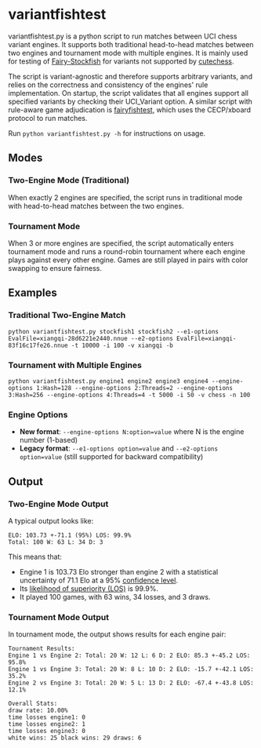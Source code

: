 # variantfishtest

variantfishtest.py is a python script to run matches between UCI chess variant engines. It supports both traditional head-to-head matches between two engines and tournament mode with multiple engines. It is mainly used for testing of [Fairy-Stockfish](https://github.com/ianfab/Fairy-Stockfish) for variants not supported by [cutechess](https://github.com/cutechess/cutechess).

The script is variant-agnostic and therefore supports arbitrary variants, and relies on the correctness and consistency of the engines' rule implementation. On startup, the script validates that all engines support all specified variants by checking their UCI_Variant option. A similar script with rule-aware game adjudication is [fairyfishtest](https://github.com/ianfab/fairyfishtest), which uses the CECP/xboard protocol to run matches.

Run `python variantfishtest.py -h` for instructions on usage.

## Modes

### Two-Engine Mode (Traditional)
When exactly 2 engines are specified, the script runs in traditional mode with head-to-head matches between the two engines.

### Tournament Mode
When 3 or more engines are specified, the script automatically enters tournament mode and runs a round-robin tournament where each engine plays against every other engine. Games are still played in pairs with color swapping to ensure fairness.

## Examples

### Traditional Two-Engine Match
```
python variantfishtest.py stockfish1 stockfish2 --e1-options EvalFile=xiangqi-28d6221e2440.nnue --e2-options EvalFile=xiangqi-83f16c17fe26.nnue -t 10000 -i 100 -v xiangqi -b
```

### Tournament with Multiple Engines
```
python variantfishtest.py engine1 engine2 engine3 engine4 --engine-options 1:Hash=128 --engine-options 2:Threads=2 --engine-options 3:Hash=256 --engine-options 4:Threads=4 -t 5000 -i 50 -v chess -n 100
```

### Engine Options
- **New format**: `--engine-options N:option=value` where N is the engine number (1-based)
- **Legacy format**: `--e1-options option=value` and `--e2-options option=value` (still supported for backward compatibility)

## Output

### Two-Engine Mode Output
A typical output looks like:
```
ELO: 103.73 +-71.1 (95%) LOS: 99.9%
Total: 100 W: 63 L: 34 D: 3
```
This means that:
* Engine 1 is 103.73 Elo stronger than engine 2 with a statistical uncertainty of 71.1 Elo at a 95% [confidence level](https://en.wikipedia.org/wiki/Confidence_interval).
* Its [likelihood of superiority (LOS)](https://www.chessprogramming.org/Match_Statistics#Likelihood_of_superiority) is 99.9%.
* It played 100 games, with 63 wins, 34 losses, and 3 draws.

### Tournament Mode Output
In tournament mode, the output shows results for each engine pair:
```
Tournament Results:
Engine 1 vs Engine 2: Total: 20 W: 12 L: 6 D: 2 ELO: 85.3 +-45.2 LOS: 95.8%
Engine 1 vs Engine 3: Total: 20 W: 8 L: 10 D: 2 ELO: -15.7 +-42.1 LOS: 35.2%
Engine 2 vs Engine 3: Total: 20 W: 5 L: 13 D: 2 ELO: -67.4 +-43.8 LOS: 12.1%

Overall Stats:
draw rate: 10.00%
time losses engine1: 0
time losses engine2: 1
time losses engine3: 0
white wins: 25 black wins: 29 draws: 6
```
